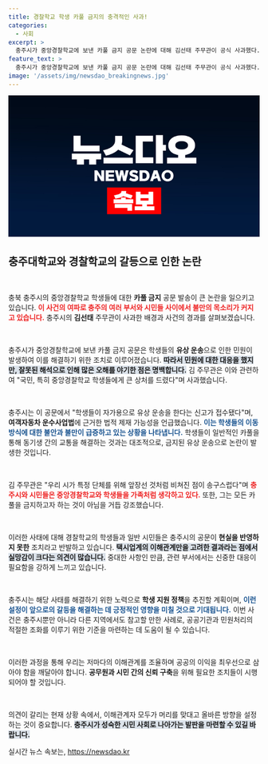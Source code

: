 ```yaml
---
title: 경찰학교 학생 카풀 금지의 충격적인 사과!
categories:
  - 사회
excerpt: >
  충주시가 중앙경찰학교에 보낸 카풀 금지 공문 논란에 대해 김선태 주무관이 공식 사과했다. 학생들에게 상처를 준 점을 인정하며, 혼란을 초래한 결정의 배경과 오해를 해명했다. 충주시는 공문으로 인해 특정 단체를 편들었다는 비판에 염려를 표명했다.
feature_text: >
  충주시가 중앙경찰학교에 보낸 카풀 금지 공문 논란에 대해 김선태 주무관이 공식 사과했다. 학생들에게 상처를 준 점을 인정하며, 혼란을 초래한 결정의 배경과 오해를 해명했다. 충주시는 공문으로 인해 특정 단체를 편들었다는 비판에 염려를 표명했다.
image: '/assets/img/newsdao_breakingnews.jpg'
---
```


<p><img src="/assets/img/newsdao_breakingnews.jpg" alt="koreaapp 속보" /></p>

<h2 data-ke-size="size26">충주대학교와 경찰학교의 갈등으로 인한 논란</h2>

<p data-ke-size="size16">&nbsp;</p>

<p>충북 충주시의 중앙경찰학교 학생들에 대한 <b>카풀 금지</b> 공문 발송이 큰 논란을 일으키고 있습니다. <b><span style="color: #ee2323;">이 사건의 여파로 충주의 여러 부서와 시민들 사이에서 불만의 목소리가 커지고 있습니다.</span></b> 충주시의 <b>김선태</b> 주무관이 사과한 배경과 사건의 경과를 살펴보겠습니다.</p>

<p data-ke-size="size16">&nbsp;</p>

<p>충주시가 중앙경찰학교에 보낸 카풀 금지 공문은 학생들의 <b>유상 운송</b>으로 인한 민원이 발생하여 이를 해결하기 위한 조치로 이루어졌습니다. <b><span style="background-color: #21538527;">따라서 민원에 대한 대응을 했지만, 잘못된 해석으로 인해 많은 오해를 야기한 점은 명백합니다.</span></b> 김 주무관은 이와 관련하여 "국민, 특히 중앙경찰학교 학생들에게 큰 상처를 드렸다"며 사과했습니다.</p>

<p data-ke-size="size16">&nbsp;</p>

<p>충주시는 이 공문에서 "학생들이 자가용으로 유상 운송을 한다는 신고가 접수됐다"며, <b>여객자동차 운수사업법</b>에 근거한 법적 제재 가능성을 언급했습니다. <b><span style="color: #1a5490;">이는 학생들의 이동 방식에 대한 불안과 불만이 급증하고 있는 상황을 나타냅니다.</span></b> 학생들이 일반적인 카풀을 통해 동기생 간의 교통을 해결하는 것과는 대조적으로, 금지된 유상 운송으로 논란이 발생한 것입니다.</p>

<p data-ke-size="size16">&nbsp;</p>

<p>김 주무관은 "우리 시가 특정 단체를 위해 앞장선 것처럼 비쳐진 점이 송구스럽다"며 <b><span style="color: #ee2323;">충주시와 시민들은 중앙경찰학교와 학생들을 가족처럼 생각하고 있다.</span></b> 또한, 그는 모든 카풀을 금지하고자 하는 것이 아님을 거듭 강조했습니다.</p>

<p data-ke-size="size16">&nbsp;</p>

<p>이러한 사태에 대해 경찰학교의 학생들과 일반 시민들은 충주시의 공문이 <b>현실을 반영하지 못한</b> 조치라고 반발하고 있습니다. <b><span style="background-color: #21538527;">택시업계의 이해관계만을 고려한 결과라는 점에서 실망감이 크다는 의견이 많습니다.</span></b> 중대한 사항인 만큼, 관련 부서에서는 신중한 대응이 필요함을 강하게 느끼고 있습니다.</p>

<p data-ke-size="size16">&nbsp;</p>

<p>충주시는 해당 사태를 해결하기 위한 노력으로 <b>학생 지원 정책</b>을 추진할 계획이며, <b><span style="color: #1a5490;">이런 설정이 앞으로의 갈등을 해결하는 데 긍정적인 영향을 미칠 것으로 기대됩니다.</span></b> 이번 사건은 충주시뿐만 아니라 다른 지역에서도 참고할 만한 사례로, 공공기관과 민원처리의 적절한 조화를 이루기 위한 기준을 마련하는 데 도움이 될 수 있습니다.</p>

<p data-ke-size="size16">&nbsp;</p>

<p>이러한 과정을 통해 우리는 저마다의 이해관계를 조율하며 공공의 이익을 최우선으로 삼아야 함을 깨달아야 합니다. <b>공무원과 시민 간의 신뢰 구축</b>을 위해 필요한 조치들이 시행되어야 할 것입니다.</p>

<p data-ke-size="size16">&nbsp;</p>

<p>의견이 갈리는 현재 상황 속에서, 이해관계자 모두가 머리를 맞대고 올바른 방향을 설정하는 것이 중요합니다. <b><span style="background-color: #21538527;">충주시가 성숙한 시민 사회로 나아가는 발판을 마련할 수 있길 바랍니다.</span></b></p>
실시간 뉴스 속보는, <a href="https://newsdao.kr" rel="dofollow">https://newsdao.kr</a>


